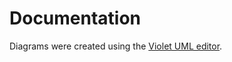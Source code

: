 # Documentation

Diagrams were created using the [Violet UML editor](https://github.com/violetumleditor/violetumleditor).
